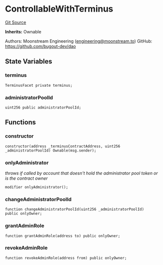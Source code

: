 # ControllableWithTerminus
[Git Source](https://github.com/G7DAO/protocol/blob/ef7b24f4a26e9671edc818362f455c3e2801e1d7/contracts/security/terminus/ControllableWithTerminus.sol)

**Inherits:**
Ownable

Authors: Moonstream Engineering (engineering@moonstream.to)
GitHub: https://github.com/bugout-dev/dao


## State Variables
### terminus

```solidity
TerminusFacet private terminus;
```


### administratorPoolId

```solidity
uint256 public administratorPoolId;
```


## Functions
### constructor


```solidity
constructor(address _terminusContractAddress, uint256 _administratorPoolId) Ownable(msg.sender);
```

### onlyAdministrator

*throws if called by account that doesn't hold the administrator pool token
or is the contract owner*


```solidity
modifier onlyAdministrator();
```

### changeAdministratorPoolId


```solidity
function changeAdministratorPoolId(uint256 _administratorPoolId) public onlyOwner;
```

### grantAdminRole


```solidity
function grantAdminRole(address to) public onlyOwner;
```

### revokeAdminRole


```solidity
function revokeAdminRole(address from) public onlyOwner;
```

